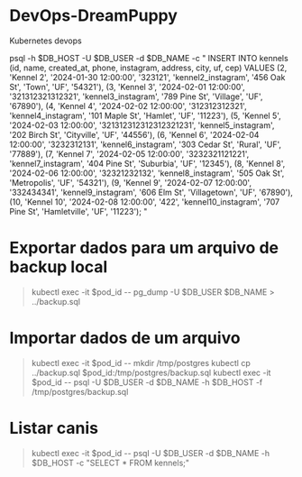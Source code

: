 # DevOps-DreamPuppy
 Kubernetes devops

psql -h $DB_HOST -U $DB_USER -d $DB_NAME -c "
  INSERT INTO kennels (id, name, created_at, phone, instagram, address, city, uf, cep)
  VALUES
    (2, 'Kennel 2', '2024-01-30 12:00:00', '323121', 'kennel2_instagram', '456 Oak St', 'Town', 'UF', '54321'),
    (3, 'Kennel 3', '2024-02-01 12:00:00', '321312321312321', 'kennel3_instagram', '789 Pine St', 'Village', 'UF', '67890'),
    (4, 'Kennel 4', '2024-02-02 12:00:00', '312312312321', 'kennel4_instagram', '101 Maple St', 'Hamlet', 'UF', '11223'),
    (5, 'Kennel 5', '2024-02-03 12:00:00', '321312312312312321231', 'kennel5_instagram', '202 Birch St', 'Cityville', 'UF', '44556'),
    (6, 'Kennel 6', '2024-02-04 12:00:00', '3232312131', 'kennel6_instagram', '303 Cedar St', 'Rural', 'UF', '77889'),
    (7, 'Kennel 7', '2024-02-05 12:00:00', '3232321121221', 'kennel7_instagram', '404 Pine St', 'Suburbia', 'UF', '12345'),
    (8, 'Kennel 8', '2024-02-06 12:00:00', '32321232132', 'kennel8_instagram', '505 Oak St', 'Metropolis', 'UF', '54321'),
    (9, 'Kennel 9', '2024-02-07 12:00:00', '332434341', 'kennel9_instagram', '606 Elm St', 'Villagetown', 'UF', '67890'),
    (10, 'Kennel 10', '2024-02-08 12:00:00', '422', 'kennel10_instagram', '707 Pine St', 'Hamletville', 'UF', '11223');
"

# Exportar dados para um arquivo de backup local
> kubectl exec -it $pod_id -- pg_dump -U $DB_USER $DB_NAME > ../backup.sql


# Importar dados de um arquivo 
> kubectl exec -it $pod_id -- mkdir /tmp/postgres
> kubectl cp ../backup.sql $pod_id:/tmp/postgres/backup.sql
> kubectl exec -it $pod_id -- psql -U $DB_USER -d $DB_NAME -h $DB_HOST -f /tmp/postgres/backup.sql


# Listar canis
> kubectl exec -it $pod_id -- psql -U $DB_USER -d $DB_NAME -h $DB_HOST -c "SELECT * FROM kennels;"